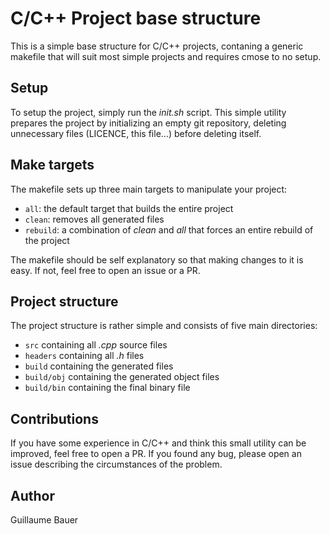 # C/C++ Project base structure

This is a simple base structure for C/C++ projects, contaning a generic makefile that will suit most simple projects and requires cmose to no setup.

## Setup
To setup the project, simply run the *init.sh* script. This simple utility prepares the project by initializing an empty git repository, deleting unnecessary files (LICENCE, this file...) before deleting itself.

## Make targets

The makefile sets up three main targets to manipulate your project:
- `all`: the default target that builds the entire project
- `clean`: removes all generated files
- `rebuild`: a combination of *clean* and *all* that forces an entire rebuild of the project

The makefile should be self explanatory so that making changes to it is easy. If not, feel free to open an issue or a PR.

## Project structure

The project structure is rather simple and consists of five main directories:
- `src` containing all *.cpp* source files
- `headers` containing all *.h* files
- `build` containing the generated files
- `build/obj` containing the generated object files
- `build/bin` containing the final binary file

## Contributions
If you have some experience in C/C++ and think this small utility can be improved, feel free to open a PR. If you found any bug, please open an issue describing the circumstances of the problem.

## Author
Guillaume Bauer